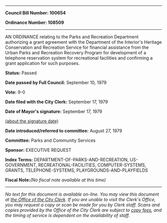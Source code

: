 

********

**Council Bill Number: 100654**
   
**Ordinance Number: 108509**
********

 AN ORDINANCE relating to the Parks and Recreation Department authorizing a grant agreement with the Department of the Interior's Heritage Conservation and Recreation Service for financial assistance from the Urban Parks and Recreation Recovery Program for development of a telephone reservation system for recreational facilities and confirming a grant application for such purposes.

**Status:** Passed
   
**Date passed by Full Council:** September 10, 1979
   
**Vote:** 9-0
   
**Date filed with the City Clerk:** September 17, 1979
   
**Date of Mayor's signature:** September 17, 1979
   
[(about the signature date)](/~public/approvaldate.htm)
   
   
   
**Date introduced/referred to committee:** August 27, 1979
   
**Committee:** Parks and Community Services
   
**Sponsor:** EXECUTIVE REQUEST
   
   
**Index Terms:** DEPARTMENT-OF-PARKS-AND-RECREATION, US-GOVERNMENT, RECREATIONAL-FACILITIES, COMPUTER-SYSTEMS, GRANTS, TELEPHONE-SYSTEMS, PLAYGROUNDS-AND-PLAYFIELDS

**Fiscal Note:**_(No fiscal note available at this time)_
********

_No text for this document is available on-line. You may view this document at [the Office of the City Clerk](http://www.seattle.gov/leg/clerk/contactUs.htm). If you are unable to visit the Clerk's Office, you may request a copy or scan be made for you by Clerk staff. Scans and copies provided by the Office of the City Clerk are subject to [copy fees](http://clerk.seattle.gov/~public/clerkfees.htm), and the timing of service is dependent on the availability of staff._

